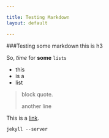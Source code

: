 ```yaml
---

title: Testing Markdown
layout: default

---
```


###Testing some markdown this is h3

So, *time* for **some** `lists`
- this
- is a
- list

> block quote.
>
> another line

This is a [link](#).

	jekyll --server
